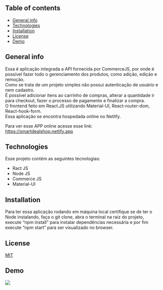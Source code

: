 

## Table of contents
* [General info](#general-info)
* [Technologies](#technologies)
* [Installation](#Installation)
* [License](#License)
* [Demo](#Demo)

## General info
Essa é aplicação integrada a API fornecida por CommerceJS, por onde é possível fazer todo o gerenciamento dos produtos, como adição, edição e remoção.   
Como se trata de um projeto simples não possui autenticação de usuário e nem cadastro.  
É possível adicionar itens ao carrinho de compras, alterar a quantidade ir para checkout, fazer o processo de pagamento e finalizar a compra.  
O frontend feito em React.JS utilizando Material-UI,  React-router-dom, React-hook-form.  
Essa aplicação se encontra hospedada online no Netlify. 

Para ver esse APP online acesse esse link: https://smartdealshop.netlify.app
	
## Technologies
Esse projeto contém as seguintes tecnologias:
* Ract JS
* Node JS
* Commerce JS
* Material-UI
	
## Installation
Para ter essa aplicação rodando em máquina local certifique se de ter o Node instalando, faça o git clone, abra o terminal na raiz do projeto, execute “npm install” para instalar dependências necessária e por fim execute “npm start” para ser visualizado no browser. 
 

## License
[MIT](https://choosealicense.com/licenses/mit/)


## Demo
![](images/paper-scissors-spock.gif)












